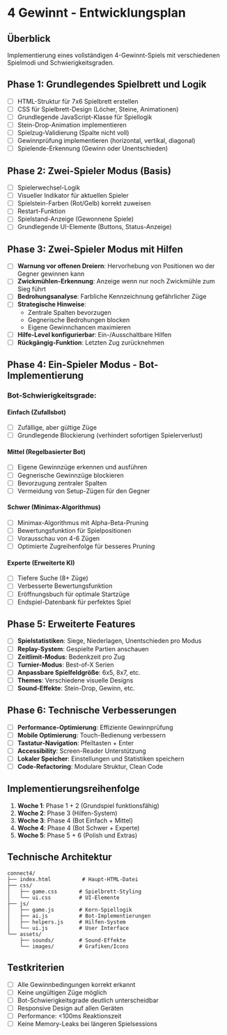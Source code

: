 # 4 Gewinnt - Entwicklungsplan

## Überblick
Implementierung eines vollständigen 4-Gewinnt-Spiels mit verschiedenen Spielmodi und Schwierigkeitsgraden.

## Phase 1: Grundlegendes Spielbrett und Logik
- [ ] HTML-Struktur für 7x6 Spielbrett erstellen
- [ ] CSS für Spielbrett-Design (Löcher, Steine, Animationen)
- [ ] Grundlegende JavaScript-Klasse für Spiellogik
- [ ] Stein-Drop-Animation implementieren
- [ ] Spielzug-Validierung (Spalte nicht voll)
- [ ] Gewinnprüfung implementieren (horizontal, vertikal, diagonal)
- [ ] Spielende-Erkennung (Gewinn oder Unentschieden)

## Phase 2: Zwei-Spieler Modus (Basis)
- [ ] Spielerwechsel-Logik
- [ ] Visueller Indikator für aktuellen Spieler
- [ ] Spielstein-Farben (Rot/Gelb) korrekt zuweisen
- [ ] Restart-Funktion
- [ ] Spielstand-Anzeige (Gewonnene Spiele)
- [ ] Grundlegende UI-Elemente (Buttons, Status-Anzeige)

## Phase 3: Zwei-Spieler Modus mit Hilfen
- [ ] **Warnung vor offenen Dreiern**: Hervorhebung von Positionen wo der Gegner gewinnen kann
- [ ] **Zwickmühlen-Erkennung**: Anzeige wenn nur noch Zwickmühle zum Sieg führt
- [ ] **Bedrohungsanalyse**: Farbliche Kennzeichnung gefährlicher Züge
- [ ] **Strategische Hinweise**: 
  - Zentrale Spalten bevorzugen
  - Gegnerische Bedrohungen blocken
  - Eigene Gewinnchancen maximieren
- [ ] **Hilfe-Level konfigurierbar**: Ein-/Ausschaltbare Hilfen
- [ ] **Rückgängig-Funktion**: Letzten Zug zurücknehmen

## Phase 4: Ein-Spieler Modus - Bot-Implementierung

### Bot-Schwierigkeitsgrade:
#### Einfach (Zufallsbot)
- [ ] Zufällige, aber gültige Züge
- [ ] Grundlegende Blockierung (verhindert sofortigen Spielerverlust)

#### Mittel (Regelbasierter Bot)
- [ ] Eigene Gewinnzüge erkennen und ausführen
- [ ] Gegnerische Gewinnzüge blockieren
- [ ] Bevorzugung zentraler Spalten
- [ ] Vermeidung von Setup-Zügen für den Gegner

#### Schwer (Minimax-Algorithmus)
- [ ] Minimax-Algorithmus mit Alpha-Beta-Pruning
- [ ] Bewertungsfunktion für Spielpositionen
- [ ] Vorausschau von 4-6 Zügen
- [ ] Optimierte Zugreihenfolge für besseres Pruning

#### Experte (Erweiterte KI)
- [ ] Tiefere Suche (8+ Züge)
- [ ] Verbesserte Bewertungsfunktion
- [ ] Eröffnungsbuch für optimale Startzüge
- [ ] Endspiel-Datenbank für perfektes Spiel

## Phase 5: Erweiterte Features
- [ ] **Spielstatistiken**: Siege, Niederlagen, Unentschieden pro Modus
- [ ] **Replay-System**: Gespielte Partien anschauen
- [ ] **Zeitlimit-Modus**: Bedenkzeit pro Zug
- [ ] **Turnier-Modus**: Best-of-X Serien
- [ ] **Anpassbare Spielfeldgröße**: 6x5, 8x7, etc.
- [ ] **Themes**: Verschiedene visuelle Designs
- [ ] **Sound-Effekte**: Stein-Drop, Gewinn, etc.

## Phase 6: Technische Verbesserungen
- [ ] **Performance-Optimierung**: Effiziente Gewinnprüfung
- [ ] **Mobile Optimierung**: Touch-Bedienung verbessern
- [ ] **Tastatur-Navigation**: Pfeiltasten + Enter
- [ ] **Accessibility**: Screen-Reader Unterstützung
- [ ] **Lokaler Speicher**: Einstellungen und Statistiken speichern
- [ ] **Code-Refactoring**: Modulare Struktur, Clean Code

## Implementierungsreihenfolge
1. **Woche 1**: Phase 1 + 2 (Grundspiel funktionsfähig)
2. **Woche 2**: Phase 3 (Hilfen-System)
3. **Woche 3**: Phase 4 (Bot Einfach + Mittel)
4. **Woche 4**: Phase 4 (Bot Schwer + Experte)
5. **Woche 5**: Phase 5 + 6 (Polish und Extras)

## Technische Architektur
```
connect4/
├── index.html          # Haupt-HTML-Datei
├── css/
│   ├── game.css       # Spielbrett-Styling
│   └── ui.css         # UI-Elemente
├── js/
│   ├── game.js        # Kern-Spiellogik
│   ├── ai.js          # Bot-Implementierungen
│   ├── helpers.js     # Hilfen-System
│   └── ui.js          # User Interface
└── assets/
    ├── sounds/        # Sound-Effekte
    └── images/        # Grafiken/Icons
```

## Testkriterien
- [ ] Alle Gewinnbedingungen korrekt erkannt
- [ ] Keine ungültigen Züge möglich
- [ ] Bot-Schwierigkeitsgrade deutlich unterscheidbar
- [ ] Responsive Design auf allen Geräten
- [ ] Performance: <100ms Reaktionszeit
- [ ] Keine Memory-Leaks bei längeren Spielsessions
